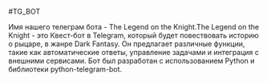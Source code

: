 #TG_BOT

Имя нашего телеграм бота - The Legend on the Knight.The Legend on the Knight - это Квест-бот в Telegram, который будет повествовать историю о рыцаре, в жанре Dark Fantasy. Он предлагает различные функции, такие как автоматические ответы, управление задачами и интеграция с внешними сервисами. Бот был разработан с использованием Python и библиотеки python-telegram-bot.
